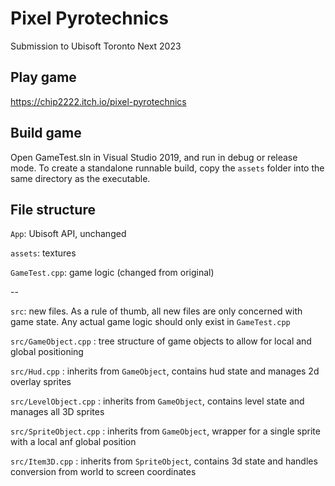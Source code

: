 # Pixel Pyrotechnics

Submission to Ubisoft Toronto Next 2023

## Play game

https://chip2222.itch.io/pixel-pyrotechnics

## Build game

Open GameTest.sln in Visual Studio 2019, and run in debug or release mode.
To create a standalone runnable build, copy the `assets` folder into the same directory as the executable.

## File structure

`App`: Ubisoft API, unchanged

`assets`: textures

`GameTest.cpp`: game logic (changed from original)

--

`src`: new files. As a rule of thumb, all new files are only concerned with game state. Any actual game logic should only exist in `GameTest.cpp`

`src/GameObject.cpp` : tree structure of game objects to allow for local and global positioning

`src/Hud.cpp` : inherits from `GameObject`, contains hud state and manages 2d overlay sprites

`src/LevelObject.cpp` : inherits from `GameObject`, contains level state and manages all 3D sprites

`src/SpriteObject.cpp` : inherits from `GameObject`, wrapper for a single sprite with a local anf global position

`src/Item3D.cpp` : inherits from `SpriteObject`, contains 3d state and handles conversion from world to screen coordinates


